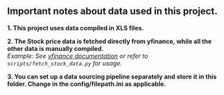 ## Important notes about data used in this project.

**1. This project uses data compiled in XLS files.**

**2. The Stock price data is fetched directly from yfinance, while all the other data is manually compiled.**  
*Example: See [yfinance documentation](https://github.com/ranaroussi/yfinance) or refer to `scripts/fetch_stock_data.py` for usage.*

**3. You can set up a data sourcing pipeline separately and store it in this folder. Change in the config/filepath.ini as applicable.**

